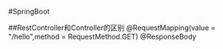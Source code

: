 #SpringBoot

##RestController和Controller的区别
@RequestMapping(value = "/hello",method = RequestMethod.GET)
@ResponseBody